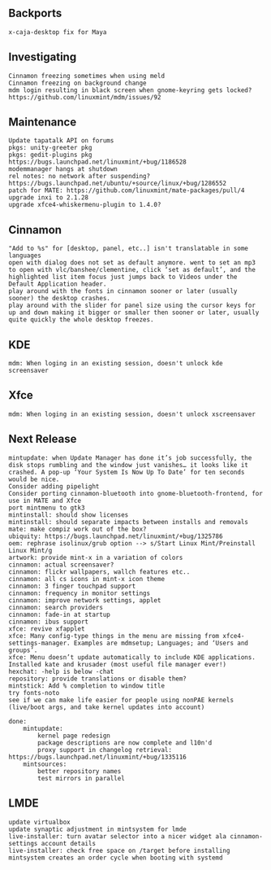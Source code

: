 
Backports
---------
	x-caja-desktop fix for Maya

Investigating
-------------
	Cinnamon freezing sometimes when using meld
	Cinnamon freezing on background change
	mdm login resulting in black screen when gnome-keyring gets locked? https://github.com/linuxmint/mdm/issues/92

Maintenance
-----------
	Update tapatalk API on forums
	pkgs: unity-greeter pkg
	pkgs: gedit-plugins pkg https://bugs.launchpad.net/linuxmint/+bug/1186528
	modemmanager hangs at shutdown
	rel notes: no network after suspending? https://bugs.launchpad.net/ubuntu/+source/linux/+bug/1286552	
	patch for MATE: https://github.com/linuxmint/mate-packages/pull/4
	upgrade inxi to 2.1.28
	upgrade xfce4-whiskermenu-plugin to 1.4.0?

Cinnamon
--------		
	"Add to %s" for [desktop, panel, etc..] isn't translatable in some languages
	open with dialog does not set as default anymore. went to set an mp3 to open with vlc/banshee/clementine, click ‘set as default’, and the highlighted list item focus just jumps back to Videos under the Default Application header.
	play around with the fonts in cinnamon sooner or later (usually sooner) the desktop crashes.
	play around with the slider for panel size using the cursor keys for up and down making it bigger or smaller then sooner or later, usually quite quickly the whole desktop freezes.

KDE
---	
	mdm: When loging in an existing session, doesn't unlock kde screensaver
	
Xfce
----
	mdm: When loging in an existing session, doesn't unlock xscreensaver	



Next Release
------------		
	mintupdate: when Update Manager has done it’s job successfully, the disk stops rumbling and the window just vanishes… it looks like it crashed. A pop-up ‘Your System Is Now Up To Date’ for ten seconds would be nice.	
	Consider adding pipelight
	Consider porting cinnamon-bluetooth into gnome-bluetooth-frontend, for use in MATE and Xfce
	port mintmenu to gtk3
	mintinstall: should show licenses
	mintinstall: should separate impacts between installs and removals
	mate: make compiz work out of the box?
	ubiquity: https://bugs.launchpad.net/linuxmint/+bug/1325786	
	oem: rephrase isolinux/grub option --> s/Start Linux Mint/Preinstall Linux Mint/g
	artwork: provide mint-x in a variation of colors
	cinnamon: actual screensaver?
	cinnamon: flickr wallpapers, wallch features etc..
	cinnamon: all cs icons in mint-x icon theme
	cinnamon: 3 finger touchpad support
	cinnamon: frequency in monitor settings
	cinnamon: improve network settings, applet
	cinnamon: search providers
	cinnamon: fade-in at startup
	cinnamon: ibus support
	xfce: revive xfapplet
	xfce: Many config-type things in the menu are missing from xfce4-settings-manager. Examples are mdmsetup; Languages; and ‘Users and groups’.
	xfce: Menu doesn’t update automatically to include KDE applications. Installed kate and krusader (most useful file manager ever!)
	hexchat: -help is below -chat
	repository: provide translations or disable them?
	mintstick: Add % completion to window title
	try fonts-noto
	see if we can make life easier for people using nonPAE kernels (live/boot args, and take kernel updates into account)

	done:
		mintupdate: 
			kernel page redesign
			package descriptions are now complete and l10n'd
			proxy support in changelog retrieval: https://bugs.launchpad.net/linuxmint/+bug/1335116	
		mintsources:
			better repository names
			test mirrors in parallel

LMDE
----
	update virtualbox
	update synaptic adjustment in mintsystem for lmde
	live-installer: turn avatar selector into a nicer widget ala cinnamon-settings account details
	live-installer: check free space on /target before installing
	mintsystem creates an order cycle when booting with systemd